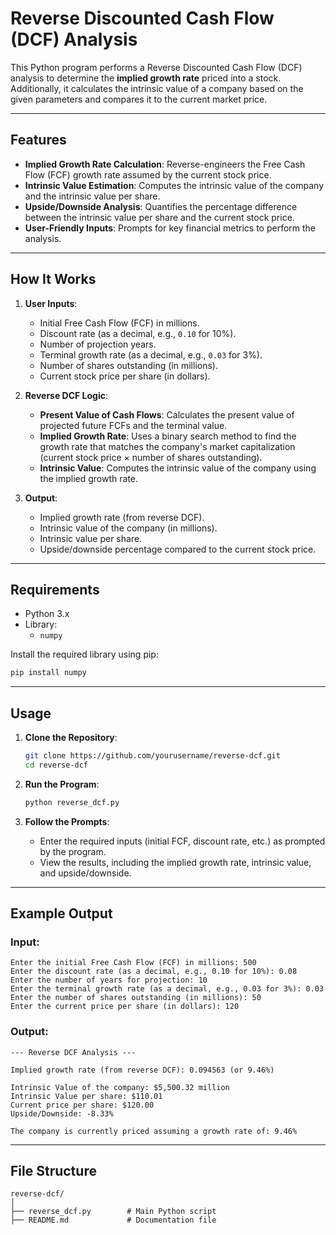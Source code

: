 # **Reverse Discounted Cash Flow (DCF) Analysis**

This Python program performs a Reverse Discounted Cash Flow (DCF) analysis to determine the **implied growth rate** priced into a stock. Additionally, it calculates the intrinsic value of a company based on the given parameters and compares it to the current market price.

---

## **Features**

- **Implied Growth Rate Calculation**: Reverse-engineers the Free Cash Flow (FCF) growth rate assumed by the current stock price.
- **Intrinsic Value Estimation**: Computes the intrinsic value of the company and the intrinsic value per share.
- **Upside/Downside Analysis**: Quantifies the percentage difference between the intrinsic value per share and the current stock price.
- **User-Friendly Inputs**: Prompts for key financial metrics to perform the analysis.

---

## **How It Works**

1. **User Inputs**:
   - Initial Free Cash Flow (FCF) in millions.
   - Discount rate (as a decimal, e.g., `0.10` for 10%).
   - Number of projection years.
   - Terminal growth rate (as a decimal, e.g., `0.03` for 3%).
   - Number of shares outstanding (in millions).
   - Current stock price per share (in dollars).

2. **Reverse DCF Logic**:
   - **Present Value of Cash Flows**:
     Calculates the present value of projected future FCFs and the terminal value.
   - **Implied Growth Rate**:
     Uses a binary search method to find the growth rate that matches the company's market capitalization (current stock price × number of shares outstanding).
   - **Intrinsic Value**:
     Computes the intrinsic value of the company using the implied growth rate.

3. **Output**:
   - Implied growth rate (from reverse DCF).
   - Intrinsic value of the company (in millions).
   - Intrinsic value per share.
   - Upside/downside percentage compared to the current stock price.

---

## **Requirements**

- Python 3.x
- Library:
  - `numpy`

Install the required library using pip:
```bash
pip install numpy
```

---

## **Usage**

1. **Clone the Repository**:
   ```bash
   git clone https://github.com/yourusername/reverse-dcf.git
   cd reverse-dcf
   ```

2. **Run the Program**:
   ```bash
   python reverse_dcf.py
   ```

3. **Follow the Prompts**:
   - Enter the required inputs (initial FCF, discount rate, etc.) as prompted by the program.
   - View the results, including the implied growth rate, intrinsic value, and upside/downside.

---

## **Example Output**

### Input:
```plaintext
Enter the initial Free Cash Flow (FCF) in millions: 500
Enter the discount rate (as a decimal, e.g., 0.10 for 10%): 0.08
Enter the number of years for projection: 10
Enter the terminal growth rate (as a decimal, e.g., 0.03 for 3%): 0.03
Enter the number of shares outstanding (in millions): 50
Enter the current price per share (in dollars): 120
```

### Output:
```plaintext
--- Reverse DCF Analysis ---

Implied growth rate (from reverse DCF): 0.094563 (or 9.46%)

Intrinsic Value of the company: $5,500.32 million
Intrinsic Value per share: $110.01
Current price per share: $120.00
Upside/Downside: -8.33%

The company is currently priced assuming a growth rate of: 9.46%
```

---

## **File Structure**

```
reverse-dcf/
│
├── reverse_dcf.py        # Main Python script
├── README.md             # Documentation file
```
